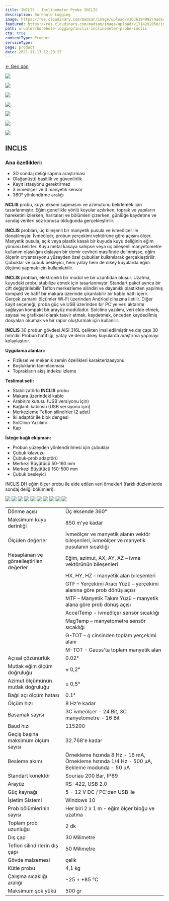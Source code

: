 ```yaml
---
title: INCLIS - Inclinometer Probe INCLIS
description: Borehole Logging
image: https://res.cloudinary.com/madsan/image/upload/v1636194992/madsan-stock/IMG_3200_nsgux0.jpg
featured: https://res.cloudinary.com/madsan/image/upload/v1714292050/image9_vrxnze.jpg
path: urunler/borehole-logging/inclis-inclinometer-probe-inclis
cta: true
contentType: Product
serviceType: 
page: product
date: 2021-11-17 12:20:27
---
```


[←  Geri dön](/urunler/borehole-logging)

[![](https://res.cloudinary.com/madsan/image/upload/v1714292050/image9_vrxnze.jpg)](https://res.cloudinary.com/madsan/image/upload/v1714292050/image9_vrxnze.jpg)

<div class="row">

<div class="col-md-2">

[![](https://res.cloudinary.com/madsan/image/upload/v1714292050/image10_gege3c.jpg)](https://res.cloudinary.com/madsan/image/upload/v1714292050/image10_gege3c.jpg)

</div>
<div class="col-md-2">

[![](https://res.cloudinary.com/madsan/image/upload/v1714292050/image12_czejr4.jpg)](https://res.cloudinary.com/madsan/image/upload/v1714292050/image12_czejr4.jpg)

</div>
<div class="col-md-2">

[![](https://res.cloudinary.com/madsan/image/upload/v1714292050/image13_z3w3mm.jpg)](https://res.cloudinary.com/madsan/image/upload/v1714292050/image13_z3w3mm.jpg)

</div>
<div class="col-md-2">
 
[![](https://res.cloudinary.com/madsan/image/upload/v1714292050/image14_k8gc7y.jpg)](https://res.cloudinary.com/madsan/image/upload/v1714292050/image14_k8gc7y.jpg)

</div>
<div class="col-md-2">

[![](https://res.cloudinary.com/madsan/image/upload/v1714292050/image15_ozn3l1.jpg)](https://res.cloudinary.com/madsan/image/upload/v1714292050/image15_ozn3l1.jpg)

</div>
<div class="col-md-2">

[![](https://res.cloudinary.com/madsan/image/upload/v1714292051/image16_smxmwu.jpg)](https://res.cloudinary.com/madsan/image/upload/v1714292051/image16_smxmwu.jpg)

</div> 

</div>

## INCLIS

### Ana özellikleri:

*   3D sondaj deliği sapma araştırması
*   Olağanüstü basitlik ve güvenilirlik
*   Kayıt istasyonu gerektirmez
*   3 ivmeölçer ve 3 manyetik sensör
*   360° yönlendirme aralığı


**NCLIS** probu, kuyu ekseni sapmasını ve azimutunu belirlemek için tasarlanmıştır. Eğim genellikle yönlü kuyular açılırken, toprak ve yapıların hareketini izlerken, haritaları ve bölümleri çizerken, günlüğe kaydetme ve sondaj verileri söz konusu olduğunda gerçekleştirilir.

**INCLIS** probları, üç bileşenli bir manyetik pusula ve ivmeölçer ile donatılmıştır. İvmeölçer, probun yerçekimi vektörüne göre açısını ölçer. Manyetik pusula, açık veya plastik kasalı bir kuyuda kuyu deliğinin eğim yönünü belirler. Kuyu metal kasaya sahipse veya üç bileşenli manyetometre kullanım olasılığını dışlayan bir demir cevheri masifinde delinmişse, eğim ölçerin oryantasyonu yüzeyden özel çubuklar kullanılarak gerçekleştirilir. Çubuklar ve çubuk besleyici, hem yatay hem de dikey kuyularda eğim ölçümü yapmak için kullanılabilir.

**INCLIS** probları, elektronikli bir modül ve bir uzantıdan oluşur. Uzatma, kuyudaki probu stabilize etmek için tasarlanmıştır. Standart paket ayrıca bir çift değiştirilebilir Teflon merkezleme silindiri ve dayanıklı plastikten yapılmış kompakt ve hafif bir makara üzerinde çıkarılabilir bir kablo hattı içerir. Gerçek zamanlı ölçümler Wi-Fi üzerinden Andriod cihazına iletilir. Diğer kayıt seçeneği, proba güç ve USB üzerinden bir PC'ye veri aktarımı sağlayan kompakt bir arayüz modülüdür. Solclino yazılımı, veri elde etmek, sayısal ve grafiksel olarak tasvir etmek, kaydetmek, önceden kaydedilmiş dosyaları okumak ve bir rapor oluşturmak için kullanılır.

**INCLIS** 30 probun gövdesi AISI 316L çelikten imal edilmiştir ve dış çapı 30 mm'dir. Probun hafifliği, yatay ve derin dikey kuyularda araştırma yapmayı kolaylaştırır.

**Uygulama alanları:**

*   Fiziksel ve mekanik zemin özellikleri karakterizasyonu
*   Boşlukların tanımlanması
*   Toprakların akış indeksi izleme


**Teslimat seti:**

*   Stabilizatörlü **INCLIS** probu
*   Makara üzerindeki kablo
*   Arabirim kutusu (USB versiyonu için)
*   Bağlantı kablosu (USB versiyonu için)
*   Merkezleme Teflon silindirler (2 adet)
*   İki adaptör ile blok dengesi
*   SolClino Yazılımı
*   Kap


**İsteğe bağlı ekipman:**

*   Probun yüzeyden yönlendirilmesi için çubuklar
*   Çubuk kılavuzu
*   Çubuk-prob adaptörü
*   Merkezi Büyütücü 50-160 mm
*   Merkezi Büyütücü 150-500 mm
*   Çubuk besleyici


INCLIS DH eğim ölçer probu ile elde edilen veri örnekleri (farklı düzlemlerde sondaj deliği bölümleri):

![](https://res.cloudinary.com/madsan/image/upload/v1714292049/image2_cx7z1o.jpg)
![](https://res.cloudinary.com/madsan/image/upload/v1714292049/image1_nsk7a6.jpg)
![](https://res.cloudinary.com/madsan/image/upload/v1714292049/image4_k2ldta.jpg)
![](https://res.cloudinary.com/madsan/image/upload/v1714292049/image3_f6ayuz.jpg)
![](https://res.cloudinary.com/madsan/image/upload/v1714292050/image6_y5xcs7.jpg)
![](https://res.cloudinary.com/madsan/image/upload/v1714292049/image5_rf6yq2.jpg)
![](https://res.cloudinary.com/madsan/image/upload/v1714292050/image8_fmekbh.jpg)
![](https://res.cloudinary.com/madsan/image/upload/v1714292050/image7_l120e7.jpg)
![](https://res.cloudinary.com/madsan/image/upload/v1714292052/image17_yntflq.jpg)
![](https://res.cloudinary.com/madsan/image/upload/v1714292050/image11_ktszcv.jpg)


<div class="table-responsive"> 

|                                         |                                                                                            |
|-----------------------------------------|--------------------------------------------------------------------------------------------|
| Dönme açısı                             | Üç eksende 360°                                                                            |
| Maksimum kuyu derinliği                 | 850 m'ye kadar                                                                             |
| Ölçülen değerler                        | İvmeölçer ve manyetik alanın vektör bileşenleri, ivmeölçer ve manyetik pusulanın sıcaklığı |
| Hesaplanan ve görselleştirilen değerler | Eğim, azimut, AX, AY, AZ – ivme vektörünün bileşenleri                                     |
|                                         | HX, HY, HZ – manyetik alan bileşenleri                                                     |
|                                         | GTF – Yerçekimi Aracı Yüzü – yerçekimi alanına göre prob dönüş açısı                       |
|                                         | MTF – Manyetik Takım Yüzü – manyetik alana göre prob dönüş açısı                           |
|                                         | AccelTemp - ivmeölçer sensör sıcaklığı                                                     |
|                                         | MagTemp – manyetometre sensör sıcaklığı                                                    |
|                                         | G-TOT – g cinsinden toplam yerçekimi alanı                                                 |
|                                         | M-TOT - Gauss'ta toplam manyetik alan                                                      |
| Açısal çözünürlük                       | 0.02°                                                                                      |
| Mutlak eğim ölçüm doğruluğu             | ± 0,2°                                                                                     |
| Azimut ölçümünün mutlak doğruluğu       | ± 0,5°                                                                                     |
| Bağıl açı ölçüm hatası                  | 0.1°                                                                                       |
| Ölçüm hızı                              | 8 Hz'e kadar                                                                               |
| Basamak sayısı                          | 3C ivmeölçer - 24 Bit, 3C manyetometre - 16 Bit                                            |
| Baud hızı                               | 115200                                                                                     |
| Geçiş başına maksimum ölçüm sayısı      | 32.768'e kadar                                                                             |
| Besleme akımı                           | Örnekleme hızında 8 Hz - 16 mA, Örnekleme hızında 1/4 Hz - 500 μA, Bekleme modunda - 50 μA |
| Standart konektör                       | Souriau 200 Bar, IP69                                                                      |
| Arayüz                                  | RS-422, USB 2.0                                                                            |
| Güç kaynağı                             | 5 - 12 V DC / PC'den USB ile                                                               |
| İşletim Sistemi                         | Windows 10                                                                                 |
| Prob bölümlerinin sayısı                | Her biri 2 x 1 m - eğim ölçer bloğu ve uzatma                                              |
| Toplam prob uzunluğu                    | 2 dk                                                                                       |
| Dış çap                                 | 30 Milimetre                                                                               |
| Teflon silindirlerin dış çapı           | 50 Milimetre                                                                               |
| Gövde malzemesi                         | çelik                                                                                      |
| Kütle probu                             | 4,1 kg                                                                                     |
| Çalışma sıcaklığı aralığı               | -25 ÷ +85 °C                                                                               |
| Maksimum şok yükü                       | 500 gr                                                                                     |



</div>
